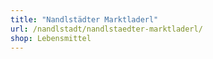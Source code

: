 ```yaml
---
title: "Nandlstädter Marktladerl"
url: /nandlstadt/nandlstaedter-marktladerl/
shop: Lebensmittel
---
```

